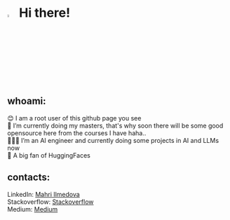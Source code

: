 ###
<h1><img src="https://media.giphy.com/media/hvRJCLFzcasrR4ia7z/giphy.gif" width="4%"> Hi there!</h1>

<h2>whoami:</h2>
😊  I am a root user of this github page you see <br/>
🚀  I’m currently doing my masters, that's why soon there will be some good opensource here from the courses I have haha.. <br/>
👩🏻‍💻  I’m an AI engineer and currently doing some projects in AI and LLMs now <br/>
🤗 A big fan of HuggingFaces

<h2>contacts:</h2>
<p>
LinkedIn: <a href="https://linkedin.com/in/mahri-ilmedova-4848b6165/" target="blank">Mahri Ilmedova</a><br/>
Stackoverflow: <a href="https://stackoverflow.com/users/10000507/mahri-ilmedova" target="blank">Stackoverflow</a><br/>
Medium: <a href="https://medium.com/@ilmedovamahri" target="blank">Medium</a>
</p>

<br>


